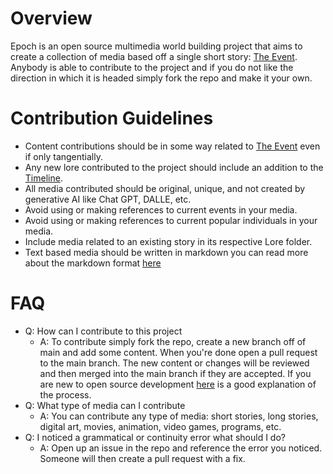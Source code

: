 # Overview

Epoch is an open source multimedia world building project that aims to create a collection of media based off a single short story: [The Event](<./Lore/The Event/The_Event.md>). Anybody is able to contribute to the project and if you do not like the direction in which it is headed simply fork the repo and make it your own.

# Contribution Guidelines

- Content contributions should be in some way related to [The Event](<./Lore/The Event/The_Event.md>) even if only tangentially.
- Any new lore contributed to the project should include an addition to the [Timeline](./Lore/Timeline/Timeline.md).
- All media contributed should be original, unique, and not created by generative AI like Chat GPT, DALLE, etc.
- Avoid using or making references to current events in your media.
- Avoid using or making references to current popular individuals in your media.
- Include media related to an existing story in its respective Lore folder.
- Text based media should be written in markdown you can read more about the markdown format [here](https://docs.github.com/en/get-started/writing-on-github/getting-started-with-writing-and-formatting-on-github/basic-writing-and-formatting-syntax)


# FAQ
- Q: How can I contribute to this project
    - A: To contribute simply fork the repo, create a new branch off of main and add some content. When you're done open a pull request to the main branch. The new content or changes will be reviewed and then merged into the main branch if they are accepted. If you are new to open source development [here](https://opensource.guide/how-to-contribute/#opening-a-pull-request) is a good explanation of the process. 
- Q: What type of media can I contribute
    - A: You can contribute any type of media: short stories, long stories, digital art, movies, animation, video games, programs, etc.
- Q: I noticed a grammatical or continuity error what should I do?
    - A: Open up an issue in the repo and reference the error you noticed. Someone will then create a pull request with a fix.

